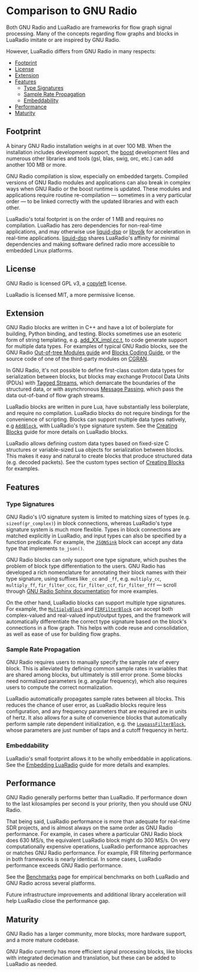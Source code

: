 # Comparison to GNU Radio

Both GNU Radio and LuaRadio are frameworks for flow graph signal processing.
Many of the concepts regarding flow graphs and blocks in LuaRadio imitate or
are inspired by GNU Radio.

However, LuaRadio differs from GNU Radio in many respects:

* [Footprint](#footprint)
* [License](#license)
* [Extension](#extension)
* [Features](#features)
    * [Type Signatures](#type-signatures)
    * [Sample Rate Propagation](#sample-rate-propagation)
    * [Embeddability](#embeddability)
* [Performance](#performance)
* [Maturity](#maturity)

## Footprint

A binary GNU Radio installation weighs in at over 100 MB. When the installation
includes development support, the [boost](http://www.boost.org/) development
files and numerous other libraries and tools (gsl, blas, swig, orc, etc.) can
add another 100 MB or more.

GNU Radio compilation is slow, especially on embedded targets. Compiled
versions of GNU Radio modules and applications can also break in complex ways
when GNU Radio or the boost runtime is updated. These modules and applications
require routine re-compilation — sometimes in a very particular order — to be
linked correctly with the updated libraries and with each other.

LuaRadio's total footprint is on the order of 1 MB and requires no compilation.
LuaRadio has zero dependencies for non-real-time applications, and may
otherwise use [liquid-dsp](https://github.com/jgaeddert/liquid-dsp) or
[libvolk](http://libvolk.org/) for acceleration in real-time applications.
[liquid-dsp](https://github.com/jgaeddert/liquid-dsp) shares LuaRadio's
affinity for minimal dependencies and making software defined radio more
accessible to embedded Linux platforms.

## License

GNU Radio is licensed GPL v3, a
[copyleft](https://en.wikipedia.org/wiki/Copyleft) license.

LuaRadio is licensed MIT, a more permissive license.

## Extension

GNU Radio blocks are written in C++ and have a lot of boilerplate for building,
Python binding, and testing. Blocks sometimes use an esoteric form of string
templating, e.g.
[add_XX_impl.cc.t](https://github.com/gnuradio/gnuradio/blob/v3.7.9.2/gr-blocks/lib/add_XX_impl.cc.t#L53),
to code generate support for multiple data types.  For examples of typical GNU
Radio blocks, see the GNU Radio [Out-of-tree Modules
guide](http://gnuradio.org/redmine/projects/gnuradio/wiki/OutOfTreeModules) and
[Blocks Coding
Guide](http://gnuradio.org/redmine/projects/gnuradio/wiki/BlocksCodingGuide),
or the source code of one of the third-party modules on
[CGRAN](http://www.cgran.org/).

In GNU Radio, it's not possible to define first-class custom data types for
serialization between blocks, but blocks may exchange Protocol Data Units
(PDUs) with [Tagged
Streams](http://gnuradio.org/doc/doxygen/page_tagged_stream_blocks.html), which
demarcate the boundaries of the structured data, or with asynchronous [Message
Passing](http://gnuradio.org/doc/doxygen/page_msg_passing.html), which pass the
data out-of-band of flow graph streams.

LuaRadio blocks are written in pure Lua, have substantially less boilerplate,
and require no compilation. LuaRadio blocks do not require bindings for the
convenience of scripting. Blocks can support multiple data types natively, e.g
[`AddBlock`](../radio/blocks/signal/add.lua), with LuaRadio's type signature
system.  See the [Creating Blocks](3.creating-blocks.md) guide for more details
on LuaRadio blocks.

LuaRadio allows defining custom data types based on fixed-size C structures or
variable-sized Lua objects for serialization between blocks. This makes it easy
and natural to create blocks that produce structured data (e.g. decoded
packets). See the custom types section of [Creating
Blocks](3.creating-blocks.md#custom-types) for examples.

## Features

### Type Signatures

GNU Radio's I/O signature system is limited to matching sizes of types (e.g.
`sizeof(gr_complex)`) in block connections, whereas LuaRadio's type signature
system is much more flexible. Types in block connections are matched explicitly
in LuaRadio, and input types can also be specified by a function predicate.
For example, the [`JSONSink`](0.reference-manual.md#jsonsink) block can accept
any data type that implements `to_json()`.

GNU Radio blocks can only support one type signature, which pushes the problem
of block type differentiation to the users. GNU Radio has developed a rich
nomenclature for annotating their block names with their type signature, using
suffixes like `_cc` and `_ff`, e.g. `multiply_cc`, `multiply_ff`,
`fir_filter_ccc`, `fir_filter_ccf`, `fir_filter_fff` — scroll through [GNU
Radio Sphinx documentation](http://gnuradio.org/doc/sphinx/) for more examples.

On the other hand, LuaRadio blocks can support multiple type signatures. For
example, the [`MultiplyBlock`](0.reference-manual.md#multiplyblock) and
[`FIRFilterBlock`](0.reference-manual.md#firfilterblock) can accept both
complex-valued and real-valued input/output types, and the framework will
automatically differentiate the correct type signature based on the block's
connections in a flow graph. This helps with code reuse and consolidation, as
well as ease of use for building flow graphs.

### Sample Rate Propagation

GNU Radio requires users to manually specify the sample rate of every block.
This is alleviated by defining common sample rates in variables that are shared
among blocks, but ultimately is still error prone. Some blocks need normalized
parameters (e.g. angular frequency), which also requires users to compute the
correct normalization.

LuaRadio automatically propagates sample rates between all blocks.  This
reduces the chance of user error, as LuaRadio blocks require less
configuration, and any frequency parameters that are required are in units of
hertz. It also allows for a suite of convenience blocks that automatically
perform sample rate dependent initialization, e.g.  the
[`LowpassFilterBlock`](0.reference-manual.md#lowpassfilterblock), whose
parameters are just number of taps and a cutoff frequency in hertz.

### Embeddability

LuaRadio's small footprint allows it to be wholly embeddable in applications.
See the [Embedding LuaRadio](4.embedding-luaradio.md) guide for more details
and examples.

## Performance

GNU Radio generally performs better than LuaRadio. If performance down to the
last kilosamples per second is your priority, then you should use GNU Radio.

That being said, LuaRadio performance is more than adequate for real-time SDR
projects, and is almost always on the same order as GNU Radio performance. For
example, in cases where a particular GNU Radio block does 630 MS/s, the
equivalent LuaRadio block might do 300 MS/s. On very computationally expensive
operations, LuaRadio performance approaches or matches GNU Radio performance.
For example, FIR filtering performance in both frameworks is nearly identical.
In some cases, LuaRadio performance exceeds GNU Radio performance.

See the [Benchmarks](http://luaradio.io/benchmarks) page for empirical
benchmarks on both LuaRadio and GNU Radio across several platforms.

Future infrastructure improvements and additional library acceleration will
help LuaRadio close the performance gap.

## Maturity

GNU Radio has a larger community, more blocks, more hardware support, and a
more mature codebase.

GNU Radio currently has more efficient signal processing blocks, like blocks
with integrated decimation and translation, but these can be added to LuaRadio
as needed.

